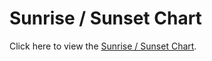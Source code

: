 # Sunrise / Sunset Chart

Click here to view the [Sunrise / Sunset Chart](https://sunrise.github.io/sunrise/).
